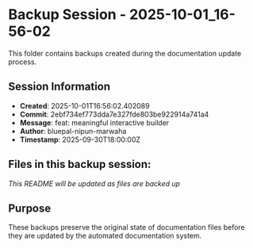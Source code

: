 # Backup Session - 2025-10-01_16-56-02

This folder contains backups created during the documentation update process.

## Session Information
- **Created**: 2025-10-01T16:56:02.402089
- **Commit**: 2ebf734ef773dda7e327fde803be922914a741a4
- **Message**: feat: meaningful interactive builder
- **Author**: bluepal-nipun-marwaha
- **Timestamp**: 2025-09-30T18:00:00Z

## Files in this backup session:
*This README will be updated as files are backed up*

## Purpose
These backups preserve the original state of documentation files before they are updated by the automated documentation system.
